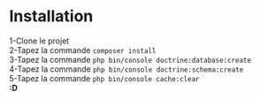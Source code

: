 Installation
=========
1-Clone le projet \
2-Tapez la commande `composer install`\
3-Tapez la commande `php bin/console doctrine:database:create`\
4-Tapez la commande `php bin/console doctrine:schema:create`\
5-Tapez la commande `php bin/console cache:clear`\
**:D**

